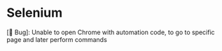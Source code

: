 # Selenium
[🐛 Bug]: Unable to open Chrome with automation code, to go to specific page and later perform commands
